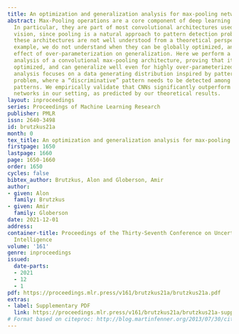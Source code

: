 ```yaml
---
title: An optimization and generalization analysis for max-pooling networks
abstract: Max-Pooling operations are a core component of deep learning architectures.
  In particular, they are part of most convolutional architectures used in machine
  vision, since pooling is a natural approach to pattern detection problems. However,
  these architectures are not well understood from a theoretical perspective. For
  example, we do not understand when they can be globally optimized, and what is the
  effect of over-parameterization on generalization. Here we perform a theoretical
  analysis of a convolutional max-pooling architecture, proving that it can be globally
  optimized, and can generalize well even for highly over-parameterized models. Our
  analysis focuses on a data generating distribution inspired by pattern detection
  problem, where a “discriminative” pattern needs to be detected among “spurious”
  patterns. We empirically validate that CNNs significantly outperform fully connected
  networks in our setting, as predicted by our theoretical results.
layout: inproceedings
series: Proceedings of Machine Learning Research
publisher: PMLR
issn: 2640-3498
id: brutzkus21a
month: 0
tex_title: An optimization and generalization analysis for max-pooling networks
firstpage: 1650
lastpage: 1660
page: 1650-1660
order: 1650
cycles: false
bibtex_author: Brutzkus, Alon and Globerson, Amir
author:
- given: Alon
  family: Brutzkus
- given: Amir
  family: Globerson
date: 2021-12-01
address:
container-title: Proceedings of the Thirty-Seventh Conference on Uncertainty in Artificial
  Intelligence
volume: '161'
genre: inproceedings
issued:
  date-parts:
  - 2021
  - 12
  - 1
pdf: https://proceedings.mlr.press/v161/brutzkus21a/brutzkus21a.pdf
extras:
- label: Supplementary PDF
  link: https://proceedings.mlr.press/v161/brutzkus21a/brutzkus21a-supp.pdf
# Format based on citeproc: http://blog.martinfenner.org/2013/07/30/citeproc-yaml-for-bibliographies/
---
```


